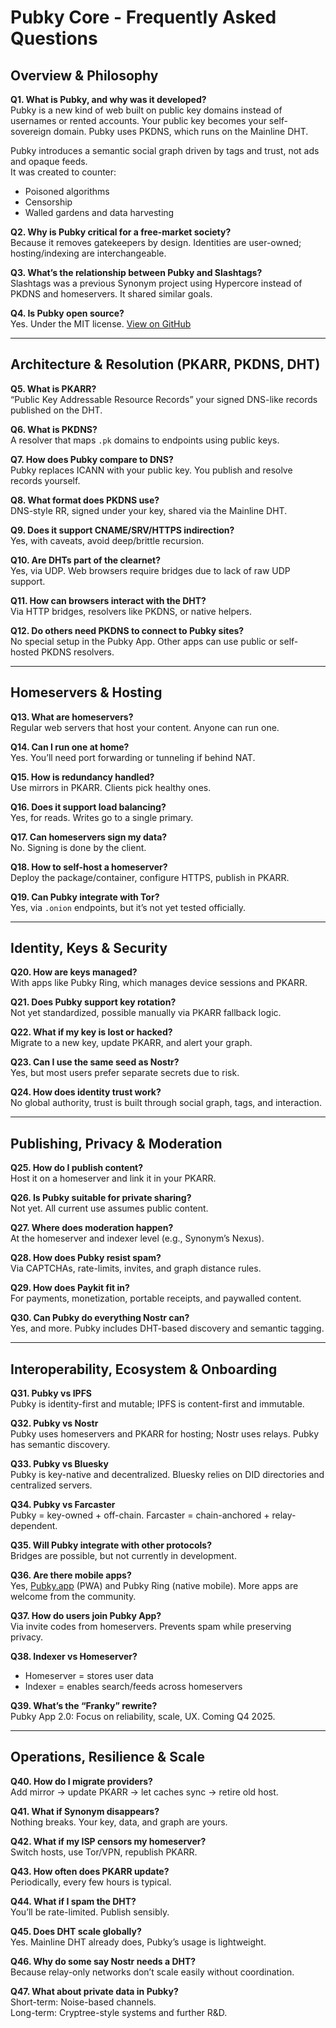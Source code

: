 # Pubky Core - Frequently Asked Questions

## Overview & Philosophy

**Q1. What is Pubky, and why was it developed?**  
Pubky is a new kind of web built on public key domains instead of usernames or rented accounts. Your public key becomes your self-sovereign domain. Pubky uses PKDNS, which runs on the Mainline DHT.

Pubky introduces a semantic social graph driven by tags and trust, not ads and opaque feeds.  
It was created to counter:
- Poisoned algorithms
- Censorship
- Walled gardens and data harvesting

**Q2. Why is Pubky critical for a free-market society?**  
Because it removes gatekeepers by design. Identities are user-owned; hosting/indexing are interchangeable.

**Q3. What’s the relationship between Pubky and Slashtags?**  
Slashtags was a previous Synonym project using Hypercore instead of PKDNS and homeservers. It shared similar goals.

**Q4. Is Pubky open source?**  
Yes. Under the MIT license. [View on GitHub](https://github.com/pubky/)

---

## Architecture & Resolution (PKARR, PKDNS, DHT)

**Q5. What is PKARR?**  
“Public Key Addressable Resource Records” your signed DNS-like records published on the DHT.

**Q6. What is PKDNS?**  
A resolver that maps `.pk` domains to endpoints using public keys.

**Q7. How does Pubky compare to DNS?**  
Pubky replaces ICANN with your public key. You publish and resolve records yourself.

**Q8. What format does PKDNS use?**  
DNS-style RR, signed under your key, shared via the Mainline DHT.

**Q9. Does it support CNAME/SRV/HTTPS indirection?**  
Yes, with caveats, avoid deep/brittle recursion.

**Q10. Are DHTs part of the clearnet?**  
Yes, via UDP. Web browsers require bridges due to lack of raw UDP support.

**Q11. How can browsers interact with the DHT?**  
Via HTTP bridges, resolvers like PKDNS, or native helpers.

**Q12. Do others need PKDNS to connect to Pubky sites?**  
No special setup in the Pubky App. Other apps can use public or self-hosted PKDNS resolvers.

---

## Homeservers & Hosting

**Q13. What are homeservers?**  
Regular web servers that host your content. Anyone can run one.

**Q14. Can I run one at home?**  
Yes. You’ll need port forwarding or tunneling if behind NAT.

**Q15. How is redundancy handled?**  
Use mirrors in PKARR. Clients pick healthy ones.

**Q16. Does it support load balancing?**  
Yes, for reads. Writes go to a single primary.

**Q17. Can homeservers sign my data?**  
No. Signing is done by the client.

**Q18. How to self-host a homeserver?**  
Deploy the package/container, configure HTTPS, publish in PKARR.

**Q19. Can Pubky integrate with Tor?**  
Yes, via `.onion` endpoints, but it’s not yet tested officially.

---

## Identity, Keys & Security

**Q20. How are keys managed?**  
With apps like Pubky Ring, which manages device sessions and PKARR.

**Q21. Does Pubky support key rotation?**  
Not yet standardized, possible manually via PKARR fallback logic.

**Q22. What if my key is lost or hacked?**  
Migrate to a new key, update PKARR, and alert your graph.

**Q23. Can I use the same seed as Nostr?**  
Yes, but most users prefer separate secrets due to risk.

**Q24. How does identity trust work?**  
No global authority, trust is built through social graph, tags, and interaction.

---

## Publishing, Privacy & Moderation

**Q25. How do I publish content?**  
Host it on a homeserver and link it in your PKARR.

**Q26. Is Pubky suitable for private sharing?**  
Not yet. All current use assumes public content.

**Q27. Where does moderation happen?**  
At the homeserver and indexer level (e.g., Synonym’s Nexus).

**Q28. How does Pubky resist spam?**  
Via CAPTCHAs, rate-limits, invites, and graph distance rules.

**Q29. How does Paykit fit in?**  
For payments, monetization, portable receipts, and paywalled content.

**Q30. Can Pubky do everything Nostr can?**  
Yes, and more. Pubky includes DHT-based discovery and semantic tagging.

---

## Interoperability, Ecosystem & Onboarding

**Q31. Pubky vs IPFS**  
Pubky is identity-first and mutable; IPFS is content-first and immutable.

**Q32. Pubky vs Nostr**  
Pubky uses homeservers and PKARR for hosting; Nostr uses relays. Pubky has semantic discovery.

**Q33. Pubky vs Bluesky**  
Pubky is key-native and decentralized. Bluesky relies on DID directories and centralized servers.

**Q34. Pubky vs Farcaster**  
Pubky = key-owned + off-chain. Farcaster = chain-anchored + relay-dependent.

**Q35. Will Pubky integrate with other protocols?**  
Bridges are possible, but not currently in development.

**Q36. Are there mobile apps?**  
Yes, [Pubky.app](https://pubky.app) (PWA) and Pubky Ring (native mobile). More apps are welcome from the community.

**Q37. How do users join Pubky App?**  
Via invite codes from homeservers. Prevents spam while preserving privacy.

**Q38. Indexer vs Homeserver?**  
- Homeserver = stores user data  
- Indexer = enables search/feeds across homeservers

**Q39. What’s the “Franky” rewrite?**  
Pubky App 2.0: Focus on reliability, scale, UX. Coming Q4 2025.

---

## Operations, Resilience & Scale

**Q40. How do I migrate providers?**  
Add mirror → update PKARR → let caches sync → retire old host.

**Q41. What if Synonym disappears?**  
Nothing breaks. Your key, data, and graph are yours.

**Q42. What if my ISP censors my homeserver?**  
Switch hosts, use Tor/VPN, republish PKARR.

**Q43. How often does PKARR update?**  
Periodically, every few hours is typical.

**Q44. What if I spam the DHT?**  
You’ll be rate-limited. Publish sensibly.

**Q45. Does DHT scale globally?**  
Yes. Mainline DHT already does, Pubky’s usage is lightweight.

**Q46. Why do some say Nostr needs a DHT?**  
Because relay-only networks don’t scale easily without coordination.

**Q47. What about private data in Pubky?**  
Short-term: Noise-based channels.  
Long-term: Cryptree-style systems and further R&D.